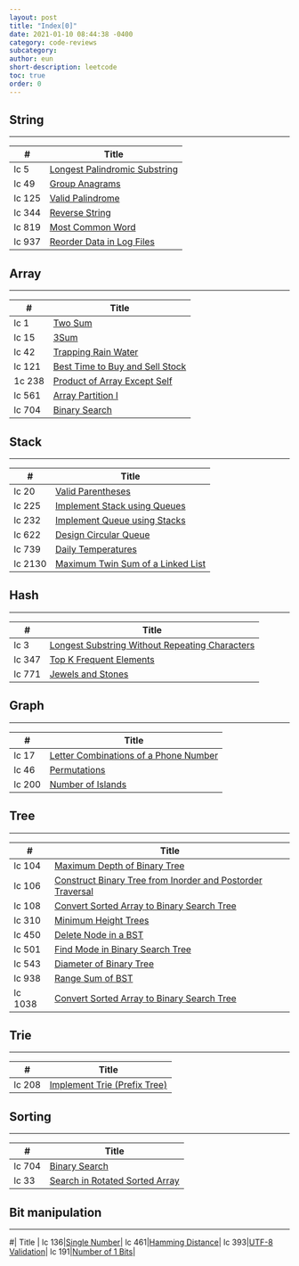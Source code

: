 ```yaml
---
layout: post
title: "Index[0]"
date: 2021-01-10 08:44:38 -0400
category: code-reviews
subcategory: 
author: eun
short-description: leetcode
toc: true
order: 0
---
```



## String
---

#| Title |      
---|---|   
lc 5|[Longest Palindromic Substring](/code-reviews/leetcode-5)|    
lc 49|[Group Anagrams](/code-reviews/leetcode-49)| 
lc 125|[Valid Palindrome](/code-reviews/leetcode-125/)|
lc 344|[Reverse String](/code-reviews/leetcode-344)|
lc 819|[Most Common Word](/code-reviews/leetcode-819)|
lc 937|[Reorder Data in Log Files](/code-reviews/leetcode-937)|

## Array
---

#| Title | 
---|---|
lc 1|[Two Sum](/code-rivews/leetcode-1)|
lc 15|[3Sum](/code-revies/leetcode-15)|
lc 42|[Trapping Rain Water](/code-reviews/leetcode-42)|
lc 121|[Best Time to Buy and Sell Stock](/code-revies/leetcode-121)|
1c 238|[Product of Array Except Self](/code-reviews/leetcode-238)|
lc 561|[Array Partition I](/code-reviews/leetcode-561)|
lc 704|[Binary Search](/code-reviews/leetcode-704)|

<!-- ## Linked List
---

#| Title | 
---|---|
lc | []()| -->

## Stack
---

#| Title |
---|---|
lc 20|[Valid Parentheses](/code-reviews/leetcode-20)|
lc 225|[Implement Stack using Queues](/code-reviews/leetcode-225)|
lc 232|[Implement Queue using Stacks](/code-reviews/leetcode-232)|
lc 622|[Design Circular Queue](/code-reviews/leetcode-622)|
lc 739|[Daily Temperatures](/code-reviews/leetcode-739)|
lc 2130|[Maximum Twin Sum of a Linked List](/code-reviews/leetcode-2130)|

## Hash
---

#| Title | 
---|---|
lc 3|[Longest Substring Without Repeating Characters](/code-reviews/leetcode-3)||
lc 347|[Top K Frequent Elements](/code-reviews/leetcode-347)|
lc 771|[Jewels and Stones](/code-reviews/leetcode-771)|

## Graph
---

#| Title | 
---|---|
lc 17|[Letter Combinations of a Phone Number](/code-reviews/leetcode-17)|
lc 46|[Permutations](/code-reviews/leetcode-46)|
lc 200|[Number of Islands](/code-reviews/leetcode-200)|


## Tree
---

#| Title | 
---|---|
lc 104| [Maximum Depth of Binary Tree](/code-reviews/leetcode-104)|
lc 106|[Construct Binary Tree from Inorder and Postorder Traversal](/code-reviews/leetcode-106)|
lc 108|[Convert Sorted Array to Binary Search Tree](/code-reviews/leetcode-108)|
lc 310| [Minimum Height Trees](/code-reviews/leetcode-310)|
lc 450| [Delete Node in a BST](/code-reviews/leetcode-450)|
lc 501|[Find Mode in Binary Search Tree](/code-reviews/leetcode-501)|
lc 543| [Diameter of Binary Tree](/code-reviews/leetcode-543)|
lc 938| [Range Sum of BST](/code-reviews/leetcode-938)|
lc 1038|[Convert Sorted Array to Binary Search Tree](/code-reviews/leetcode-1038)|


## Trie
---

#| Title | 
---|---|
lc 208|[Implement Trie (Prefix Tree)](/code-reviews/leetcode-208)


## Sorting
---

#| Title | 
---|---|
lc 704|[Binary Search](/code-reviews/leetcode-704)|
lc 33|[Search in Rotated Sorted Array](/code-reviews/leetcode-33)|


## Bit manipulation
---

#| Title | 
lc 136|[Single Number](/code-reviews/leetcode-136)|
lc 461|[Hamming Distance](/code-reviews/leetcode-461)|
lc 393|[UTF-8 Validation](/code-reviews/leetcode-393)|
lc 191|[Number of 1 Bits](/code-reviews/leetcode-191)|